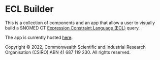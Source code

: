 # ECL Builder

This is a collection of components and an app that allow a user to visually
build a SNOMED CT [Expression Constraint Language (ECL)](http://snomed.org/ecl)
query.

The app is currently hosted [here](https://main.d3gfg08ybf406s.amplifyapp.com/).

Copyright © 2022, Commonwealth Scientific and Industrial Research Organisation
(CSIRO) ABN 41 687 119 230. All rights reserved.
